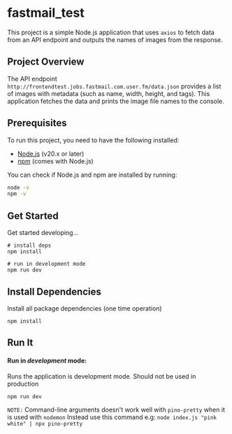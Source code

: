 # fastmail_test

This project is a simple Node.js application that uses `axios` to fetch data from an API endpoint and outputs the names of images from the response.

## Project Overview

The API endpoint `http://frontendtest.jobs.fastmail.com.user.fm/data.json` provides a list of images with metadata (such as name, width, height, and tags). This application fetches the data and prints the image file names to the console.

## Prerequisites

To run this project, you need to have the following installed:

- [Node.js](https://nodejs.org/) (v20.x or later)
- [npm](https://www.npmjs.com/) (comes with Node.js)

You can check if Node.js and npm are installed by running:

```bash
node -v
npm -v
```

## Get Started

Get started developing...

```shell
# install deps
npm install

# run in development mode
npm run dev
```

## Install Dependencies

Install all package dependencies (one time operation)

```shell
npm install
```

## Run It
#### Run in *development* mode:
Runs the application is development mode. Should not be used in production

```shell
npm run dev
```

`NOTE:` Command-line arguments doesn't work well with `pino-pretty` when it is used with `nodemon`
 Instead use this command e.g: `node index.js "pink white" | npx pino-pretty`